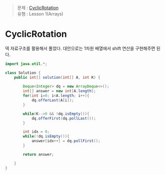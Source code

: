 >  문제 : [CyclicRotation](https://app.codility.com/programmers/lessons/2-arrays/cyclic_rotation/) </br>
유형 : Lesson 1(Arrays) </br>

# CyclicRotation

덱 자료구조를 활용해서 풀었다. 대안으로는 1차원 배열에서 shift 연산을 구현해주면 된다.

```java
import java.util.*;

class Solution {
    public int[] solution(int[] A, int K) {
        
        Deque<Integer> dq = new ArrayDeque<>();
        int[] answer = new int[A.length];
        for(int i=0; i<A.length; i++){
            dq.offerLast(A[i]);
        }

        while(K-->0 && !dq.isEmpty()){
            dq.offerFirst(dq.pollLast());
        }

        int idx = 0;
        while(!dq.isEmpty()){
            answer[idx++] = dq.pollFirst();
        }

        return answer;

    }
}
```
